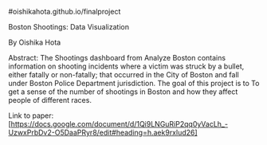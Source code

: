 #oishikahota.github.io/finalproject

Boston Shootings: Data Visualization

By Oishika Hota

Abstract: The Shootings dashboard from Analyze Boston contains information on shooting incidents where a victim was struck by a bullet, either fatally or non-fatally; that occurred in the City of Boston and fall under Boston Police Department jurisdiction. The goal of this project is to To get a sense of the number of shootings in Boston and how they affect people of different races.

Link to paper: [https://docs.google.com/document/d/1Qi9LNGuRiP2qq0yVacLh_-UzwxPrbDv2-O5DaaPRyr8/edit#heading=h.aek9rxlud26]
